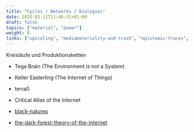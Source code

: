 ```yaml
---
title: "Cycles / Networks / Ecologies"
date: 2020-03-11T11:46:31+01:00
draft: false
topics: ["material", "power"]
weight: 8
links: ["upscaling", "mediamateriality-and-trash", "epistemic-traces", "platform-and-infrastructure-monopolies"]
---
```


Kreisläufe und Produktionsketten

- Tega Brain (The Environment is not a System)
- Keller Easterling (The Internet of Things)

- terra0
- Critical Atlas of the Internet

- [black-natures](https://strelkamag.com/en/article/black-natures-enframing-the-natural-as-technological)
- [the-dark-forest-theory-of-the-internet](https://flugschriften.com/2020/03/24/the-dark-forest-theory-of-the-internet-by-bogna-konior/)

